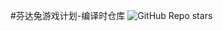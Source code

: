#芬达兔游戏计划-编译时仓库
![GitHub Repo stars](https://img.shields.io/github/stars/FDT-Studio/games_compiletime)

